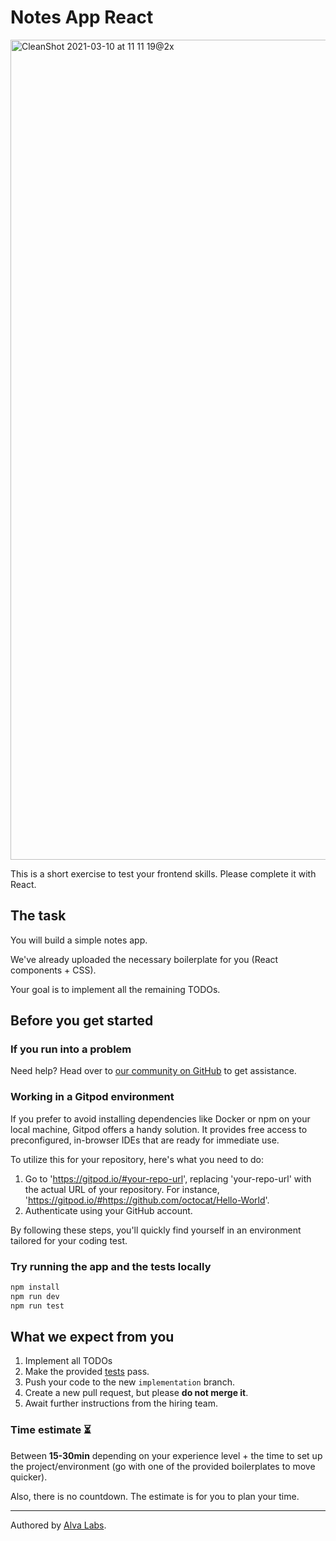 # Notes App React

<img width="1312" alt="CleanShot 2021-03-10 at 11 11 19@2x" src="https://user-images.githubusercontent.com/1162212/110613313-6a624c00-8191-11eb-8e37-78720c761cfd.png">

This is a short exercise to test your frontend skills. Please complete it with React.

## The task

You will build a simple notes app. 

We've already uploaded the necessary boilerplate for you (React components + CSS).

Your goal is to implement all the remaining TODOs.

## Before you get started

### If you run into a problem

Need help? Head over to [our community on GitHub](https://github.com/orgs/DevSkillsHQ/discussions/categories/help) to get assistance.

### Working in a Gitpod environment

If you prefer to avoid installing dependencies like Docker or npm on your local machine, Gitpod offers a handy solution. It provides free access to preconfigured, in-browser IDEs that are ready for immediate use.

To utilize this for your repository, here's what you need to do:

1. Go to 'https://gitpod.io/#your-repo-url', replacing 'your-repo-url' with the actual URL of your repository. For instance, 'https://gitpod.io/#https://github.com/octocat/Hello-World'.
2. Authenticate using your GitHub account.

By following these steps, you'll quickly find yourself in an environment tailored for your coding test.

### Try running the app and the tests locally

```bash
npm install
npm run dev
npm run test
```

## What we expect from you

1. Implement all TODOs
2. Make the provided [tests](cypress/e2e/tests.cy.js) pass.
3. Push your code to the new `implementation` branch.
4. Create a new pull request, but please **do not merge it**.
5. Await further instructions from the hiring team.

### Time estimate ⏳

Between **15-30min** depending on your experience level + the time to set up the project/environment (go with one of the provided boilerplates to move quicker).

Also, there is no countdown. The estimate is for you to plan your time.

---

Authored by [Alva Labs](https://www.alvalabs.io/).
